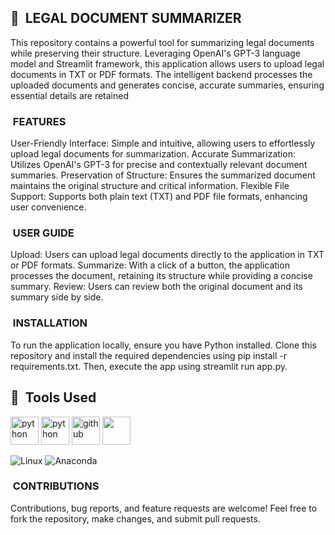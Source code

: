 <h2> 🚀 &nbsp;LEGAL DOCUMENT SUMMARIZER</h2>


This repository contains a powerful tool for summarizing legal documents while preserving their structure.
Leveraging OpenAI's GPT-3 language model and Streamlit framework, this application allows users to upload legal documents in TXT or PDF formats. 
The intelligent backend processes the uploaded documents and generates concise, accurate summaries, ensuring essential details are retained


<h3> &nbsp;FEATURES</h3>

User-Friendly Interface: Simple and intuitive, allowing users to effortlessly upload legal documents for summarization.
Accurate Summarization:  Utilizes OpenAI's GPT-3 for precise and contextually relevant document summaries.
Preservation of Structure: Ensures the summarized document maintains the original structure and critical information.
Flexible File Support: Supports both plain text (TXT) and PDF file formats, enhancing user convenience.

<h3>&nbsp;USER GUIDE</h3>

Upload: Users can upload legal documents directly to the application in TXT or PDF formats.
Summarize: With a click of a button, the application processes the document, retaining its structure while providing a concise summary.
Review: Users can review both the original document and its summary side by side.

<h3>&nbsp;INSTALLATION</h3>

To run the application locally, ensure you have Python installed. Clone this repository and install the required dependencies using pip install 
-r requirements.txt. Then, execute the app using streamlit run app.py.

<h2> 🚀 &nbsp;Tools Used</h2>
<p align="left">
<img src="https://cdn.jsdelivr.net/gh/devicons/devicon/icons/python/python-original-wordmark.svg" alt="python" width="45" height="45"/>
<img src="https://cdn.jsdelivr.net/gh/devicons/devicon/icons/pycharm/pycharm-original.svg" alt="python" width="45" height="45"/>
<img src="https://cdn.jsdelivr.net/gh/devicons/devicon/icons/github/github-original-wordmark.svg" alt="github" width="45" height="45"/>
 <img src="https://cdn.jsdelivr.net/gh/devicons/devicon/icons/jupyter/jupyter-original.svg"width="45" height="45" />
          </p>
          
![Linux](https://img.shields.io/badge/Linux-FCC624?style=for-the-badge&logo=linux&logoColor=black)
![Anaconda](https://img.shields.io/badge/Anaconda-%2344A833.svg?style=for-the-badge&logo=anaconda&logoColor=white)

<h3>&nbsp;CONTRIBUTIONS</h3>

Contributions, bug reports, and feature requests are welcome!
Feel free to fork the repository, make changes, and submit pull requests.


